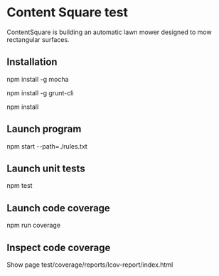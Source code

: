 # Content Square test
ContentSquare is building an automatic lawn mower designed to mow rectangular surfaces.

## Installation
npm install -g mocha

npm install -g grunt-cli

npm install

## Launch program
npm start --path=./rules.txt

## Launch unit tests
npm test

## Launch code coverage
npm run coverage

## Inspect code coverage
Show page test/coverage/reports/lcov-report/index.html
